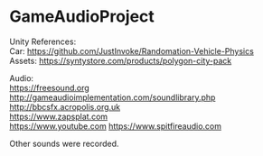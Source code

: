 # GameAudioProject

Unity References:   
Car: https://github.com/JustInvoke/Randomation-Vehicle-Physics  
Assets: https://syntystore.com/products/polygon-city-pack

Audio:  
https://freesound.org  
http://gameaudioimplementation.com/soundlibrary.php  
http://bbcsfx.acropolis.org.uk  
https://www.zapsplat.com  
https://www.youtube.com
https://www.spitfireaudio.com

Other sounds were recorded. 
 
